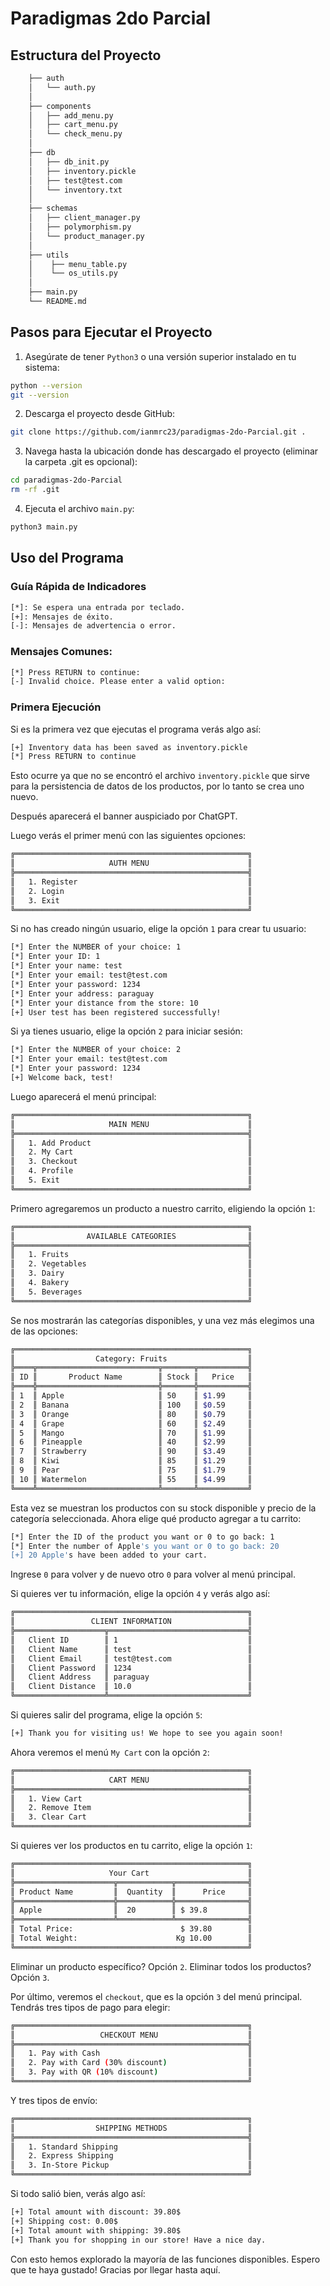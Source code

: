 # Paradigmas 2do Parcial

## Estructura del Proyecto

```sh
    ├── auth
    │   └── auth.py
    │
    ├── components
    │   ├── add_menu.py
    │   ├── cart_menu.py
    │   └── check_menu.py
    │
    ├── db
    │   ├── db_init.py
    │   ├── inventory.pickle
    │   ├── test@test.com
    │   └── inventory.txt
    │
    ├── schemas
    │   ├── client_manager.py
    │   ├── polymorphism.py
    │   └── product_manager.py
    │
    ├── utils
    │    ├── menu_table.py
    │    └── os_utils.py
    │
    ├── main.py
    └── README.md
```

## Pasos para Ejecutar el Proyecto

1. Asegúrate de tener `Python3` o una versión superior instalado en tu sistema:

```sh
python --version
git --version
```

2. Descarga el proyecto desde GitHub:

```sh
git clone https://github.com/ianmrc23/paradigmas-2do-Parcial.git .
```

3. Navega hasta la ubicación donde has descargado el proyecto (eliminar la carpeta .git es opcional):

```sh
cd paradigmas-2do-Parcial
rm -rf .git
```

4. Ejecuta el archivo `main.py`:

```sh
python3 main.py
```

## Uso del Programa

### Guía Rápida de Indicadores

```sh
[*]: Se espera una entrada por teclado.
[+]: Mensajes de éxito.
[-]: Mensajes de advertencia o error.
```

### Mensajes Comunes:

```sh
[*] Press RETURN to continue:
[-] Invalid choice. Please enter a valid option:
```

### Primera Ejecución

Si es la primera vez que ejecutas el programa verás algo así:

```sh
[+] Inventory data has been saved as inventory.pickle
[*] Press RETURN to continue
```

Esto ocurre ya que no se encontró el archivo `inventory.pickle` que sirve para la persistencia
de datos de los productos, por lo tanto se crea uno nuevo.

Después aparecerá el banner auspiciado por ChatGPT.

Luego verás el primer menú con las siguientes opciones:

```sh
╔════════════════════════════════════════════════════╗
║                     AUTH MENU                      ║
╠════════════════════════════════════════════════════╣
║   1. Register                                      ║
║   2. Login                                         ║
║   3. Exit                                          ║
╚════════════════════════════════════════════════════╝
```

Si no has creado ningún usuario, elige la opción `1` para crear tu usuario:

```sh
[*] Enter the NUMBER of your choice: 1
[*] Enter your ID: 1
[*] Enter your name: test
[*] Enter your email: test@test.com
[*] Enter your password: 1234
[*] Enter your address: paraguay
[*] Enter your distance from the store: 10
[+] User test has been registered successfully!
```

Si ya tienes usuario, elige la opción `2` para iniciar sesión:

```sh
[*] Enter the NUMBER of your choice: 2
[*] Enter your email: test@test.com
[*] Enter your password: 1234
[+] Welcome back, test!
```

Luego aparecerá el menú principal:

```sh
╔════════════════════════════════════════════════════╗
║                     MAIN MENU                      ║
╠════════════════════════════════════════════════════╣
║   1. Add Product                                   ║
║   2. My Cart                                       ║
║   3. Checkout                                      ║
║   4. Profile                                       ║
║   5. Exit                                          ║
╚════════════════════════════════════════════════════╝
```

Primero agregaremos un producto a nuestro carrito, eligiendo la opción `1`:

```sh
╔════════════════════════════════════════════════════╗
║                AVAILABLE CATEGORIES                ║
╠════════════════════════════════════════════════════╣
║   1. Fruits                                        ║
║   2. Vegetables                                    ║
║   3. Dairy                                         ║
║   4. Bakery                                        ║
║   5. Beverages                                     ║
╚════════════════════════════════════════════════════╝
```

Se nos mostrarán las categorías disponibles, y una vez más elegimos una de las opciones:

```sh
╔════════════════════════════════════════════════════╗
║                  Category: Fruits                  ║
╠════╦═══════════════════════════╦═══════╦═══════════╣
║ ID ║       Product Name        ║ Stock ║   Price   ║
╠════╬═══════════════════════════╬═══════╬═══════════╣
║ 1  ║ Apple                     ║ 50    ║ $1.99     ║
║ 2  ║ Banana                    ║ 100   ║ $0.59     ║
║ 3  ║ Orange                    ║ 80    ║ $0.79     ║
║ 4  ║ Grape                     ║ 60    ║ $2.49     ║
║ 5  ║ Mango                     ║ 70    ║ $1.99     ║
║ 6  ║ Pineapple                 ║ 40    ║ $2.99     ║
║ 7  ║ Strawberry                ║ 90    ║ $3.49     ║
║ 8  ║ Kiwi                      ║ 85    ║ $1.29     ║
║ 9  ║ Pear                      ║ 75    ║ $1.79     ║
║ 10 ║ Watermelon                ║ 55    ║ $4.99     ║
╚════╩═══════════════════════════╩═══════╩═══════════╝
```

Esta vez se muestran los productos con su stock disponible y precio de la categoría seleccionada.
Ahora elige qué producto agregar a tu carrito:

```sh
[*] Enter the ID of the product you want or 0 to go back: 1
[*] Enter the number of Apple's you want or 0 to go back: 20
[+] 20 Apple's have been added to your cart.
```

Ingrese `0` para volver y de nuevo otro `0` para volver al menú principal.

Si quieres ver tu información, elige la opción `4` y verás algo así:

```sh
╔════════════════════════════════════════════════════╗
║                 CLIENT INFORMATION                 ║
╠════════════════════╦═══════════════════════════════╣
║   Client ID        ║ 1                             ║
║   Client Name      ║ test                          ║
║   Client Email     ║ test@test.com                 ║
║   Client Password  ║ 1234                          ║
║   Client Address   ║ paraguay                      ║
║   Client Distance  ║ 10.0                          ║
╚════════════════════╩═══════════════════════════════╝
```

Si quieres salir del programa, elige la opción `5`:

```sh
[+] Thank you for visiting us! We hope to see you again soon!
```

Ahora veremos el menú `My Cart` con la opción `2`:

```sh
╔════════════════════════════════════════════════════╗
║                     CART MENU                      ║
╠════════════════════════════════════════════════════╣
║   1. View Cart                                     ║
║   2. Remove Item                                   ║
║   3. Clear Cart                                    ║
╚════════════════════════════════════════════════════╝
```

Si quieres ver los productos en tu carrito, elige la opción `1`:

```sh
╔════════════════════════════════════════════════════╗
║                     Your Cart                      ║
╠══════════════════════╦════════════╦════════════════╣
║ Product Name         ║  Quantity  ║      Price     ║
╠══════════════════════╬════════════╬════════════════╣
║ Apple                ║  20        ║ $ 39.8         ║
╠══════════════════════╩════════════╩════════════════╣
║ Total Price:                        $ 39.80        ║
║ Total Weight:                      Kg 10.00        ║
╚════════════════════════════════════════════════════╝
```

Eliminar un producto específico? Opción `2`. Eliminar todos los productos? Opción `3`.

Por último, veremos el `checkout`, que es la opción `3` del menú principal.
Tendrás tres tipos de pago para elegir:

```sh
╔════════════════════════════════════════════════════╗
║                   CHECKOUT MENU                    ║
╠════════════════════════════════════════════════════╣
║   1. Pay with Cash                                 ║
║   2. Pay with Card (30% discount)                  ║
║   3. Pay with QR (10% discount)                    ║
╚════════════════════════════════════════════════════╝
```

Y tres tipos de envío:

```sh
╔════════════════════════════════════════════════════╗
║                  SHIPPING METHODS                  ║
╠════════════════════════════════════════════════════╣
║   1. Standard Shipping                             ║
║   2. Express Shipping                              ║
║   3. In-Store Pickup                               ║
╚════════════════════════════════════════════════════╝
```

Si todo salió bien, verás algo así:

```sh
[+] Total amount with discount: 39.80$
[+] Shipping cost: 0.00$
[+] Total amount with shipping: 39.80$
[+] Thank you for shopping in our store! Have a nice day.
```

Con esto hemos explorado la mayoría de las funciones disponibles. Espero que te haya gustado! Gracias por llegar hasta aquí.

